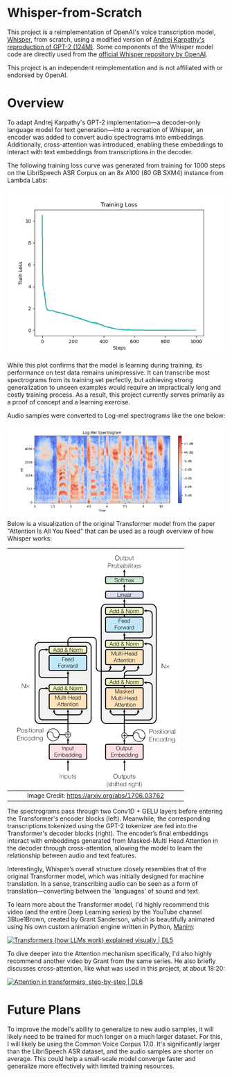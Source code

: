 # Whisper-from-Scratch
This project is a reimplementation of OpenAI's voice transcription model, [Whisper](https://openai.com/index/whisper/), from scratch, using a modified version of [Andrej Karpathy's reproduction of GPT-2 (124M)](https://github.com/karpathy/build-nanogpt 'build-nanogpt'). Some components of the Whisper model code are directly used from the [official Whisper repository by OpenAI](https://github.com/openai/whisper/tree/main).

This project is an independent reimplementation and is not affiliated with or endorsed by OpenAI.

# Overview

To adapt Andrej Karpathy's GPT-2 implementation—a decoder-only language model for text generation—into a recreation of Whisper, an encoder was added to convert audio spectrograms into embeddings. Additionally, cross-attention was introduced, enabling these embeddings to interact with text embeddings from transcriptions in the decoder.

The following training loss curve was generated from training for 1000 steps on the LibriSpeech ASR Corpus on an 8x A100 (80 GB SXM4) instance from Lambda Labs:

![training_loss_curve](training_loss_curve.png)

While this plot confirms that the model is learning during training, its performance on test data remains unimpressive. It can transcribe most spectrograms from its training set perfectly, but achieving strong generalization to unseen examples would require an impractically long and costly training process. As a result, this project currently serves primarily as a proof of concept and a learning exercise.

Audio samples were converted to Log-mel spectrograms like the one below:

![mel_spectrogram](mel_spectrogram.png)

Below is a visualization of the original Transformer model from the paper "Attention Is All You Need" that can be used as a rough overview of how Whisper works:

| ![transformer](transformer.png) |
|:--:|
| Image Credit: https://arxiv.org/abs/1706.03762 |

The spectrograms pass through two Conv1D + GELU layers before entering the Transformer's encoder blocks (left). Meanwhile, the corresponding transcriptions tokenized using the GPT-2 tokenizer are fed into the Transformer's decoder blocks (right). The encoder’s final embeddings interact with embeddings generated from Masked-Multi Head Attention in the decoder through cross-attention, allowing the model to learn the relationship between audio and text features.

Interestingly, Whisper’s overall structure closely resembles that of the original Transformer model, which was initially designed for machine translation. In a sense, transcribing audio can be seen as a form of translation—converting between the 'languages' of sound and text.

To learn more about the Transformer model, I'd highly recommend this video (and the entire Deep Learning series) by the YouTube channel 3Blue1Brown, created by Grant Sanderson, which is beautifully animated using his own custom animation engine written in Python, [Manim](https://github.com/3b1b/manim):

[![Transformers (how LLMs work) explained visually | DL5](https://img.youtube.com/vi/wjZofJX0v4M/0.jpg)](https://youtu.be/wjZofJX0v4M?feature=shared)

To dive deeper into the Attention mechanism specifically, I'd also highly recommend another video by Grant from the same series. He also briefly discusses cross-attention, like what was used in this project, at about 18:20:

[![Attention in transformers, step-by-step | DL6](https://img.youtube.com/vi/eMlx5fFNoYc/0.jpg)](https://youtu.be/eMlx5fFNoYc?feature=shared&t=1100)

# Future Plans

To improve the model's ability to generalize to new audio samples, it will likely need to be trained for much longer on a much larger dataset. For this, I will likely be using the Common Voice Corpus 17.0. It's significantly larger than the LibriSpeech ASR dataset, and the audio samples are shorter on average. This could help a small-scale model converge faster and generalize more effectively with limited training resources.
